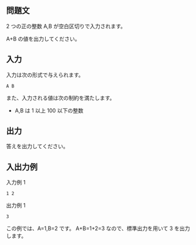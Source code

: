 ## 問題文

2 つの正の整数 A,B が空白区切りで入力されます。

A+B の値を出力してください。

## 入力

入力は次の形式で与えられます。

```text
A B
```

また、入力される値は次の制約を満たします。

- A,B は 1 以上 100 以下の整数

## 出力

答えを出力してください。

## 入出力例

入力例 1

```text
1 2
```

出力例 1

```text
3
```

この例では、A=1,B=2 です。
A+B=1+2=3 なので、標準出力を用いて 3 を出力します。
